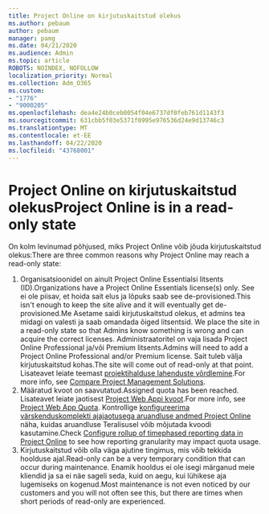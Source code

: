 ```yaml
---
title: Project Online on kirjutuskaitstud olekus
ms.author: pebaum
author: pebaum
manager: pamg
ms.date: 04/21/2020
ms.audience: Admin
ms.topic: article
ROBOTS: NOINDEX, NOFOLLOW
localization_priority: Normal
ms.collection: Adm_O365
ms.custom:
- "1776"
- "9000205"
ms.openlocfilehash: dea4e24b0ceb0054f04e6737df0feb761d1143f3
ms.sourcegitcommit: 631cbb5f03e5371f0995e976536d24e9d13746c3
ms.translationtype: MT
ms.contentlocale: et-EE
ms.lasthandoff: 04/22/2020
ms.locfileid: "43768001"
---
```

# <a name="project-online-is-in-a-read-only-state"></a><span data-ttu-id="de9cf-102">Project Online on kirjutuskaitstud olekus</span><span class="sxs-lookup"><span data-stu-id="de9cf-102">Project Online is in a read-only state</span></span>

<span data-ttu-id="de9cf-103">On kolm levinumad põhjused, miks Project Online võib jõuda kirjutuskaitstud olekus:</span><span class="sxs-lookup"><span data-stu-id="de9cf-103">There are three common reasons why Project Online may reach a read-only state:</span></span>

1. <span data-ttu-id="de9cf-104">Organisatsioonidel on ainult Project Online Essentialsi litsents (ID).</span><span class="sxs-lookup"><span data-stu-id="de9cf-104">Organizations have a Project Online Essentials license(s) only.</span></span> <span data-ttu-id="de9cf-105">See ei ole piisav, et hoida sait elus ja lõpuks saab see de-provisioned.</span><span class="sxs-lookup"><span data-stu-id="de9cf-105">This isn't enough to keep the site alive and it will eventually get de-provisioned.</span></span><span data-ttu-id="de9cf-106">Me Asetame saidi kirjutuskaitstud olekus, et admins tea midagi on valesti ja saab omandada õiged litsentsid.</span><span class="sxs-lookup"><span data-stu-id="de9cf-106"> We place the site in a read-only state so that Admins know something is wrong and can acquire the correct licenses.</span></span> <span data-ttu-id="de9cf-107">Administraatoritel on vaja lisada Project Online Professional ja/või Premium litsents.</span><span class="sxs-lookup"><span data-stu-id="de9cf-107">Admins will need to add a Project Online Professional and/or Premium license.</span></span> <span data-ttu-id="de9cf-108">Sait tuleb välja kirjutuskaitstud kohas.</span><span class="sxs-lookup"><span data-stu-id="de9cf-108">The site will come out of read-only at that point.</span></span> <span data-ttu-id="de9cf-109">Lisateavet leiate teemast [projektihalduse lahenduste võrdlemine](https://products.office.com/project/compare-microsoft-project-management-software?tab=1).</span><span class="sxs-lookup"><span data-stu-id="de9cf-109">For more info, see [Compare Project Management Solutions](https://products.office.com/project/compare-microsoft-project-management-software?tab=1).</span></span>
2. <span data-ttu-id="de9cf-110">Määratud kvoot on saavutatud.</span><span class="sxs-lookup"><span data-stu-id="de9cf-110">Assigned quota has been reached.</span></span> <span data-ttu-id="de9cf-111">Lisateavet leiate jaotisest [Project Web Appi kvoot](https://docs.microsoft.com/projectonline/tune-project-online-performance#project-web-app-quota).</span><span class="sxs-lookup"><span data-stu-id="de9cf-111">For more info, see [Project Web App Quota](https://docs.microsoft.com/projectonline/tune-project-online-performance#project-web-app-quota).</span></span> <span data-ttu-id="de9cf-112">Kontrollige [konfigureerima värskenduskomplekti ajajaotusega aruandluse andmed Project Online](https://docs.microsoft.com/ProjectOnline/configure-rollup-of-timephased-reporting-data-in-project-online) näha, kuidas aruandluse Teralisusel võib mõjutada kvoodi kasutamine.</span><span class="sxs-lookup"><span data-stu-id="de9cf-112">Check [Configure rollup of timephased reporting data in Project Online](https://docs.microsoft.com/ProjectOnline/configure-rollup-of-timephased-reporting-data-in-project-online) to see how reporting granularity may impact quota usage.</span></span>
3. <span data-ttu-id="de9cf-113">Kirjutuskaitstud võib olla väga ajutine tingimus, mis võib tekkida hoolduse ajal.</span><span class="sxs-lookup"><span data-stu-id="de9cf-113">Read-only can be a very temporary condition that can occur during maintenance.</span></span> <span data-ttu-id="de9cf-114">Enamik hooldus ei ole isegi märganud meie kliendid ja sa ei näe sageli seda, kuid on aegu, kui lühikese aja lugemiseks on kogenud.</span><span class="sxs-lookup"><span data-stu-id="de9cf-114">Most maintenance is not even noticed by our customers and you will not often see this, but there are times when short periods of read-only are experienced.</span></span>
